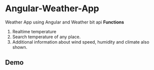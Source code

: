 # Angular-Weather-App
Weather App using Angular and Weather bit api
**Functions**
1. Realtime temperature
2. Search temperature of any place.
3. Additional information about wind speed, humidity and climate also shown.

## Demo

